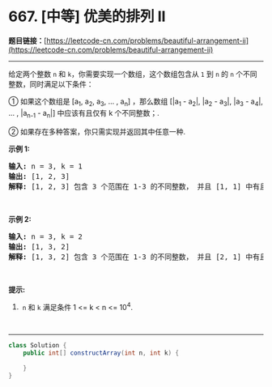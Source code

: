 # 667. [中等] 优美的排列 II

**题目链接：**[https://leetcode-cn.com/problems/beautiful-arrangement-ii](https://leetcode-cn.com/problems/beautiful-arrangement-ii)

---

<div class="content__1Y2H">
 <div class="notranslate">
  <p>给定两个整数&nbsp;<code>n</code>&nbsp;和&nbsp;<code>k</code>，你需要实现一个数组，这个数组包含从&nbsp;<code>1</code>&nbsp;到&nbsp;<code>n</code>&nbsp;的 <code>n</code>&nbsp;个不同整数，同时满足以下条件：</p> 
  <p>① 如果这个数组是 [a<sub>1</sub>, a<sub>2</sub>, a<sub>3</sub>, ... , a<sub>n</sub>] ，那么数组&nbsp;[|a<sub>1</sub> - a<sub>2</sub>|, |a<sub>2</sub> - a<sub>3</sub>|, |a<sub>3</sub> - a<sub>4</sub>|, ... , |a<sub>n-1</sub> - a<sub>n</sub>|] 中应该有且仅有&nbsp;k 个不同整数；.</p> 
  <p>② 如果存在多种答案，你只需实现并返回其中任意一种.</p> 
  <p><strong>示例 1:</strong></p> 
  <pre class="language-text"><strong>输入:</strong> n = 3, k = 1
<strong>输出:</strong> [1, 2, 3]
<strong>解释:</strong> [1, 2, 3] 包含 3 个范围在 1-3 的不同整数， 并且 [1, 1] 中有且仅有 1 个不同整数 : 1
</pre> 
  <p>&nbsp;</p> 
  <p><strong>示例 2:</strong></p> 
  <pre class="language-text"><strong>输入:</strong> n = 3, k = 2
<strong>输出:</strong> [1, 3, 2]
<strong>解释:</strong> [1, 3, 2] 包含 3 个范围在 1-3 的不同整数， 并且 [2, 1] 中有且仅有 2 个不同整数: 1 和 2
</pre> 
  <p>&nbsp;</p> 
  <p><strong>提示:</strong></p> 
  <ol> 
   <li>&nbsp;<code>n</code>&nbsp;和&nbsp;<code>k</code>&nbsp;满足条件&nbsp;1 &lt;= k &lt; n &lt;= 10<sup>4</sup>.</li> 
  </ol> 
  <p>&nbsp;</p> 
 </div>
</div>

---

```java
class Solution {
    public int[] constructArray(int n, int k) {
        
    }
}
```